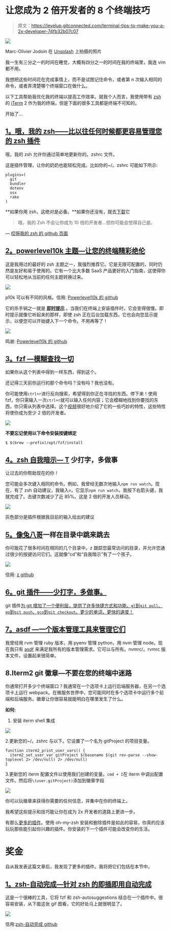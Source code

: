 # 让您成为 2 倍开发者的 8 个终端技巧

> 原文：<https://levelup.gitconnected.com/terminal-tips-to-make-you-a-2x-developer-74fb32b07c07>

![](img/3f696494afd19791646888b0368e5e7f.png)

Marc-Olivier Jodoin 在 [Unsplash](https://unsplash.com/s/photos/speed?utm_source=unsplash&utm_medium=referral&utm_content=creditCopyText) 上拍摄的照片

我一生有三分之一的时间在睡觉，大概有四分之一的时间在我的终端里，我连 vim 都不用。

我想把这些时间花在完成事情上，而不是试图记住命令，或者第 n 次输入相同的命令，或者弄清楚哪个终端窗口在做什么。

以下工具帮助我优化我的终端以提高工作效率。就我个人而言，我使用带有 [zsh](https://github.com/ohmyzsh/ohmyzsh/wiki/Installing-ZSH%5D) 的 [iTerm](https://www.iterm2.com/downloads.html) 2 作为我的终端，但是下面的很多工具都是终端不可知的。

开始了…

## [1。哦，我的 zsh——比以往任何时候都更容易管理您的 zsh 插件](https://medium.com/r?url=https%3A%2F%2Fgithub.com%2Fohmyzsh%2Fohmyzsh)

哦，我的 zsh 允许你通过简单地更新你的。zshrc 文件。

这是插件管理，让你的奶奶也能轻松完成。比如你的~/。zshrc 可能如下所示:

```
plugins=(
  git
  bundler
  dotenv
  osx
  rake
)
```

**如果你用 zsh，这绝对是必备。**如果你还没有，就去[下载](https://github.com/ohmyzsh/ohmyzsh)它

> 哦，我的 Zsh 不会让你成为 10 倍的开发者…但你可能会觉得自己是。

— [哎呀我的 zsh 的 github 页面](https://github.com/ohmyzsh/ohmyzsh)

## [2。powerlevel10k 主题—让您的终端精彩绝伦](https://github.com/romkatv/powerlevel10k)

这是我用过的最好的 zsh 主题之一，我强烈推荐它。它是无限可配置的，同时仍然是友好和易于使用的。它有一个比大多数 SaaS 产品更好的入门指南，这使得你可以轻松地从当前的任何主题转换过来。

![](img/42a5a89c1db13735a7f63228f257f5f8.png)

p10k 可以有不同的风格。信用: [Powerlevel10k 的 github](https://github.com/romkatv/powerlevel10k)

它的杀手锏之一就是 [**即时提示**](https://github.com/romkatv/powerlevel10k#instant-prompt) 。当我们在终端上安装插件时，它会变得很慢。即时提示就像它听起来的那样，即使 zsh 正在后台加载东西，它也会向您显示提示，以便您可以开始键入下一个命令。不用再等了！

![](img/e5ff19fbd4f3e3c71cf82cdf133461fb.png)

鸣谢: [Powerlevel10k 的 github](https://github.com/romkatv/powerlevel10k)

## [3。fzf —模糊查找一切](https://medium.com/r?url=https%3A%2F%2Fgithub.com%2Fjunegunn%2Ffzf)

如果你从这个列表中得到一样东西，得到这个。

还记得三天前你运行的那个命令吗？没有吗？我也没有。

你可能使用`ctrl+r`进行反向搜索，希望得到你正在寻找的东西。停下来！使用 fzf，你只需输入一次`ctrl+r`就可以输入任何内容；它会模糊地找到你要找的东西，你只需从列表中选择。这个[视频](https://www.youtube.com/watch?v=1a5NiMhqAR0)很好地介绍了它的一些巧妙的特性，这些特性将使你成为至少 2 倍的开发者。

![](img/a1119518ccd9aaf3fe125a7045fcb423.png)

**不要忘记使用以下命令安装按键绑定**

```
$ $(brew --prefix)/opt/fzf/install
```

## [**4。zsh 自我暗示— T**](https://github.com/zsh-users/zsh-autosuggestions) **少打字，多做事**

让过去的你帮助现在的你！

您可能会多次键入相同的命令。例如，我曾经无数次地输入`npm run watch`。现在，有了 zsh 自动建议，我输入`n`，它显示`npm run watch`，我按下右箭头键，我就完成了。击键次数减少了近 85%。这是 2 倍的开发人员移动。

![](img/8838ab289ddd980caaf84d63a320857f.png)

灰色部分是插件根据我目前的输入给出的建议

## [5。像兔八哥](https://github.com/agkozak/zsh-z)一样在目录中跳来跳去

你可能花了很多时间在相同的几个目录中。z 跟踪您最常访问的目录，并允许您通过很少的按键访问它们。这就像“cd”和“自我暗示”有了一个孩子。

![](img/4be1935d2775af2429ee2a458dd1e091.png)

信用: [z github](https://github.com/agkozak/zsh-z)

## [6。git 插件——少打字，多做事。](https://medium.com/r?url=https%3A%2F%2Fgithub.com%2Fohmyzsh%2Fohmyzsh%2Ftree%2Fmaster%2Fplugins%2Fgit)

git 插件[为 git 增加了一个便利层，提供了许多快捷方式和功能。`gl`到`git pull`、`gp`到`git push`、`gco`到`git checkout`。更少的单词，更快的速度！](https://medium.com/r?url=https%3A%2F%2Fgithub.com%2Fohmyzsh%2Fohmyzsh%2Ftree%2Fmaster%2Fplugins%2Fgit)

## [7。asdf —一个版本管理工具来管理它们](https://medium.com/r?url=https%3A%2F%2Fgithub.com%2Fasdf-vm%2Fasdf)

我曾经用 rvm 管理 ruby 版本，用 pyenv 管理 python，用 nvm 管理 node。现在我只有 [asdf](https://medium.com/r?url=https%3A%2F%2Fgithub.com%2Fasdf-vm%2Fasdf) 来满足我所有的版本管理需求。它可以与所有。nvmrc/。rvmrc 版本文件，设置起来很简单。

## 8.Iterm2 git 徽章—不要在您的终端中迷路

你通常打开多少个终端窗口？我通常在一个选项卡上运行后端服务器，在另一个选项卡上运行 webpack。在微服务世界中，您可能同时在多个选项卡中运行多个前端和后端服务。徽章让你很容易就能明白在哪里发生了什么。

**如何:**

1.  安装 iterm shell 集成

![](img/624230cb7d7dba95fd8ecf3c43dae13c.png)

2.更新您的~/。zshrc 与以下。它设置了一个名为 gitProject 的项目变量。

```
function iterm2_print_user_vars() {
  iterm2_set_user_var gitProject $(basename $(git rev-parse --show-toplevel 2> /dev/null) 2> /dev/null)
}
```

3.更新您的 iterm 配置文件以使用我们创建的变量。`cmd + I`在 iterm 中调出配置文件。然后将`\(user.gitProject)`添加到徽章字段

![](img/d1163dcaade28b26940b3f6053105f40.png)

你可以玩徽章来获得你需要的任何信息，并集中在你的终端上。

我希望这些提示和技巧能让你在成为 2x 开发者的道路上更进一步。

有那么[更多的插件](https://github.com/ohmyzsh/ohmyzsh/wiki/Plugins)。使用 oh-my-zsh 安装和删除插件是如此的容易，你真的应该玩玩那些能引起你兴趣的插件。你安装的下一个插件可能会改变你的生活。

# 奖金

自从我发表这篇文章后，我发现了更多的插件。我将把它们包括在本节中。

## [1。zsh-自动完成—针对 zsh 的即插即用自动完成](https://medium.com/r?url=https%3A%2F%2Fgithub.com%2Fmarlonrichert%2Fzsh-autocomplete)

这是一个很棒的工具，它将 fzf 和 zsh-autosuggestions 结合在一个插件中。很容易安装，从下面这张 gif 图看，它的好处马上就很明显了。

![](img/60939fc6d05811e3c8c3936fc1545791.png)

信用:[zsh-自动完成 github](https://github.com/marlonrichert/zsh-autocomplete)